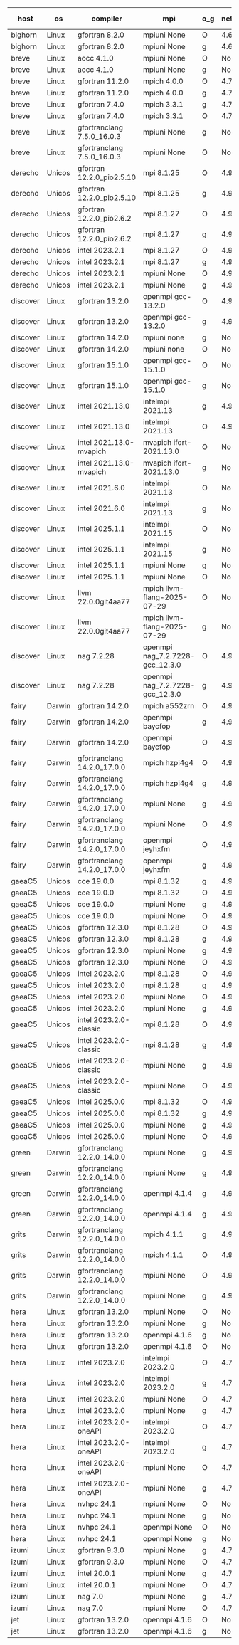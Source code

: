 

| host     | os       | compiler                              | mpi                      | o_g        | netcdf        | build       | u_pass          | u_fail          | s_pass            | s_fail            | e_pass             | e_fail             | nuopc_pass       | nuopc_fail       | artifacts link          |
|----------|----------|---------------------------------------|--------------------------|------------|---------------|-------------|-----------------|-----------------|-------------------|-------------------|--------------------|--------------------|------------------|------------------|-------------------------|
| bighorn | Linux | gfortran 8.2.0 | mpiuni None  | O | 4.6.1  | PASS | 12564 | 0 | 9 | 0 | 43 | 0 | None | None | <a href="https://github.com/esmf-org/esmf-test-artifacts/tree/4b3090267ddbc1a24b0e032b883dc8bf517d3f05/develop/gfortran/8.2.0/O/mpiuni/None" target="_blank">4b30902</a> | 
| bighorn | Linux | gfortran 8.2.0 | mpiuni None  | g | 4.6.1  | PASS | 12564 | 0 | 9 | 0 | 43 | 0 | None | None | <a href="https://github.com/esmf-org/esmf-test-artifacts/tree/175e83345bf8ca7f0b91eae8c8ac465df14264a7/develop/gfortran/8.2.0/g/mpiuni/None" target="_blank">175e833</a> | 
| breve | Linux | aocc 4.1.0 | mpiuni None  | O | None  | PASS | 12538 | 26 | 9 | 0 | 43 | 0 | None | None | <a href="https://github.com/esmf-org/esmf-test-artifacts/tree/5f18c3262cbc322ba25453e99e570fa91d807ad0/develop/aocc/4.1.0/O/mpiuni/None" target="_blank">5f18c32</a> | 
| breve | Linux | aocc 4.1.0 | mpiuni None  | g | None  | PASS | 12538 | 26 | 9 | 0 | 43 | 0 | None | None | <a href="https://github.com/esmf-org/esmf-test-artifacts/tree/440181958d4f336eec9276cd228e3218090b0a06/develop/aocc/4.1.0/g/mpiuni/None" target="_blank">4401819</a> | 
| breve | Linux | gfortran 11.2.0 | mpich 4.0.0  | O | 4.7.4  | PASS | 14235 | 0 | 51 | 0 | 81 | 0 | 58 | 0 | <a href="https://github.com/esmf-org/esmf-test-artifacts/tree/9a74c8a6483cb23359c1f4547e0a9fa5b122b4a4/develop/gfortran/11.2.0/O/mpich/4.0.0" target="_blank">9a74c8a</a> | 
| breve | Linux | gfortran 11.2.0 | mpich 4.0.0  | g | 4.7.4  | PASS | 14235 | 0 | 51 | 0 | 81 | 0 | 58 | 0 | <a href="https://github.com/esmf-org/esmf-test-artifacts/tree/055781a6a1369a11759c6cc433dc55b615425b65/develop/gfortran/11.2.0/g/mpich/4.0.0" target="_blank">055781a</a> | 
| breve | Linux | gfortran 7.4.0 | mpich 3.3.1  | g | 4.7.4  | PASS | 14235 | 0 | 51 | 0 | 81 | 0 | 58 | 0 | <a href="https://github.com/esmf-org/esmf-test-artifacts/tree/acaba5a8111fdc2df12797fc2e79ccf33df8d612/develop/gfortran/7.4.0/g/mpich/3.3.1" target="_blank">acaba5a</a> | 
| breve | Linux | gfortran 7.4.0 | mpich 3.3.1  | O | 4.7.4  | PASS | 14235 | 0 | 51 | 0 | 81 | 0 | 58 | 0 | <a href="https://github.com/esmf-org/esmf-test-artifacts/tree/b9de3c0d52d3b6771d377d9d6f7911c0a8bb6432/develop/gfortran/7.4.0/O/mpich/3.3.1" target="_blank">b9de3c0</a> | 
| breve | Linux | gfortranclang 7.5.0_16.0.3 | mpiuni None  | g | None  | PASS | 12564 | 0 | 9 | 0 | 43 | 0 | None | None | <a href="https://github.com/esmf-org/esmf-test-artifacts/tree/2a59c555a473dac10a799dba5872db1ba3649599/develop/gfortranclang/7.5.0_16.0.3/g/mpiuni/None" target="_blank">2a59c55</a> | 
| breve | Linux | gfortranclang 7.5.0_16.0.3 | mpiuni None  | O | None  | PASS | 12564 | 0 | 9 | 0 | 43 | 0 | None | None | <a href="https://github.com/esmf-org/esmf-test-artifacts/tree/b4c732dd6c9591a3bc8f5e78d28639fb490f18a2/develop/gfortranclang/7.5.0_16.0.3/O/mpiuni/None" target="_blank">b4c732d</a> | 
| derecho | Unicos | gfortran 12.2.0_pio2.5.10 | mpi 8.1.25  | O | 4.9.2  | PASS | None | None | None | None | None | None | None | None | <a href="https://github.com/esmf-org/esmf-test-artifacts/tree/981895604e98db25cbdff252e2cf2f183cbd1701/develop/gfortran/12.2.0_pio2.5.10/O/mpi/8.1.25" target="_blank">9818956</a> | 
| derecho | Unicos | gfortran 12.2.0_pio2.5.10 | mpi 8.1.25  | g | 4.9.2  | PASS | None | None | None | None | None | None | None | None | <a href="https://github.com/esmf-org/esmf-test-artifacts/tree/61ef5e0bb4712e7a8d76ba5ae21bdea4bc2f5698/develop/gfortran/12.2.0_pio2.5.10/g/mpi/8.1.25" target="_blank">61ef5e0</a> | 
| derecho | Unicos | gfortran 12.2.0_pio2.6.2 | mpi 8.1.27  | O | 4.9.2  | PASS | None | None | None | None | None | None | None | None | <a href="https://github.com/esmf-org/esmf-test-artifacts/tree/5008ae3b6996c818a24dd9bdf94a612a23b49676/develop/gfortran/12.2.0_pio2.6.2/O/mpi/8.1.27" target="_blank">5008ae3</a> | 
| derecho | Unicos | gfortran 12.2.0_pio2.6.2 | mpi 8.1.27  | g | 4.9.2  | PASS | None | None | None | None | None | None | None | None | <a href="https://github.com/esmf-org/esmf-test-artifacts/tree/0e41305ec98afdb00090fb61a9222aed26008f99/develop/gfortran/12.2.0_pio2.6.2/g/mpi/8.1.27" target="_blank">0e41305</a> | 
| derecho | Unicos | intel 2023.2.1 | mpi 8.1.27  | O | 4.9.2  | PASS | None | None | None | None | None | None | None | None | <a href="https://github.com/esmf-org/esmf-test-artifacts/tree/368c2b8c0ef4933c28ff63ca900a3fafa6b4ade3/develop/intel/2023.2.1/O/mpi/8.1.27" target="_blank">368c2b8</a> | 
| derecho | Unicos | intel 2023.2.1 | mpi 8.1.27  | g | 4.9.2  | PASS | None | None | None | None | None | None | None | None | <a href="https://github.com/esmf-org/esmf-test-artifacts/tree/7d86330cca026bcbca8f8e3e1a962a3bdf94d2d1/develop/intel/2023.2.1/g/mpi/8.1.27" target="_blank">7d86330</a> | 
| derecho | Unicos | intel 2023.2.1 | mpiuni None  | O | 4.9.2  | PASS | None | None | None | None | None | None | None | None | <a href="https://github.com/esmf-org/esmf-test-artifacts/tree/f2c562479ba9f6e736980d3e818af61da168c329/develop/intel/2023.2.1/O/mpiuni/None" target="_blank">f2c5624</a> | 
| derecho | Unicos | intel 2023.2.1 | mpiuni None  | g | 4.9.2  | PASS | None | None | None | None | None | None | None | None | <a href="https://github.com/esmf-org/esmf-test-artifacts/tree/05aa7ea5cc18e4026dbdadce54549d8c4545b32d/develop/intel/2023.2.1/g/mpiuni/None" target="_blank">05aa7ea</a> | 
| discover | Linux | gfortran 13.2.0 | openmpi gcc-13.2.0  | O | 4.9.2  | PASS | 14235 | 0 | 51 | 0 | 81 | 0 | 57 | 0 | <a href="https://github.com/esmf-org/esmf-test-artifacts/tree/bd9680204e71dd432811a4c0b159c379473ff23b/develop/gfortran/13.2.0/O/openmpi/gcc-13.2.0" target="_blank">bd96802</a> | 
| discover | Linux | gfortran 13.2.0 | openmpi gcc-13.2.0  | g | 4.9.2  | PASS | 14235 | 0 | 51 | 0 | 81 | 0 | 57 | 0 | <a href="https://github.com/esmf-org/esmf-test-artifacts/tree/d618730de347403fc41a7770d7310e8f29440105/develop/gfortran/13.2.0/g/openmpi/gcc-13.2.0" target="_blank">d618730</a> | 
| discover | Linux | gfortran 14.2.0 | mpiuni none  | g | None  | PASS | 12564 | 0 | 9 | 0 | 43 | 0 | None | None | <a href="https://github.com/esmf-org/esmf-test-artifacts/tree/f792599f4a3a953f1c317919cbf8f736202c956b/develop/gfortran/14.2.0/g/mpiuni/none" target="_blank">f792599</a> | 
| discover | Linux | gfortran 14.2.0 | mpiuni none  | O | None  | PASS | 12564 | 0 | 9 | 0 | 43 | 0 | None | None | <a href="https://github.com/esmf-org/esmf-test-artifacts/tree/71f9e4cb29ba46dae839e774b79aa91e17a03fcc/develop/gfortran/14.2.0/O/mpiuni/none" target="_blank">71f9e4c</a> | 
| discover | Linux | gfortran 15.1.0 | openmpi gcc-15.1.0  | O | None  | PASS | 14235 | 0 | 51 | 0 | 81 | 0 | 57 | 0 | <a href="https://github.com/esmf-org/esmf-test-artifacts/tree/bc848f6cd7b1bef4c6eef6e0f2c0258c6de296eb/develop/gfortran/15.1.0/O/openmpi/gcc-15.1.0" target="_blank">bc848f6</a> | 
| discover | Linux | gfortran 15.1.0 | openmpi gcc-15.1.0  | g | None  | PASS | 9219 | 138 | 50 | 1 | 80 | 1 | 43 | 14 | <a href="https://github.com/esmf-org/esmf-test-artifacts/tree/b7bdeb76f0cba245f867b74feda29a4330b63602/develop/gfortran/15.1.0/g/openmpi/gcc-15.1.0" target="_blank">b7bdeb7</a> | 
| discover | Linux | intel 2021.13.0 | intelmpi 2021.13  | g | 4.9.2  | PASS | 14235 | 0 | 51 | 0 | 81 | 0 | 57 | 0 | <a href="https://github.com/esmf-org/esmf-test-artifacts/tree/2a7be028b5f0e48268fae24bb2da22122ae1d0e9/develop/intel/2021.13.0/g/intelmpi/2021.13" target="_blank">2a7be02</a> | 
| discover | Linux | intel 2021.13.0 | intelmpi 2021.13  | O | 4.9.2  | PASS | 14235 | 0 | 51 | 0 | 81 | 0 | 57 | 0 | <a href="https://github.com/esmf-org/esmf-test-artifacts/tree/188e5a0df324f9761c76b51d4b894130be0d78bf/develop/intel/2021.13.0/O/intelmpi/2021.13" target="_blank">188e5a0</a> | 
| discover | Linux | intel 2021.13.0-mvapich | mvapich ifort-2021.13.0  | O | None  | PASS | 14235 | 0 | 51 | 0 | 81 | 0 | 57 | 0 | <a href="https://github.com/esmf-org/esmf-test-artifacts/tree/bde83b13228b54d4ff4c2139d056ea6b7a1c8f33/develop/intel/2021.13.0-mvapich/O/mvapich/ifort-2021.13.0" target="_blank">bde83b1</a> | 
| discover | Linux | intel 2021.13.0-mvapich | mvapich ifort-2021.13.0  | g | None  | PASS | 14235 | 0 | 51 | 0 | 81 | 0 | 57 | 0 | <a href="https://github.com/esmf-org/esmf-test-artifacts/tree/08215a4c5ab07955fb26a683e36042a05336b1d2/develop/intel/2021.13.0-mvapich/g/mvapich/ifort-2021.13.0" target="_blank">08215a4</a> | 
| discover | Linux | intel 2021.6.0 | intelmpi 2021.13  | O | None  | PASS | 14235 | 0 | 51 | 0 | 81 | 0 | 57 | 0 | <a href="https://github.com/esmf-org/esmf-test-artifacts/tree/960447a63ad74829a61ebbb94a401f4d3b7eeabc/develop/intel/2021.6.0/O/intelmpi/2021.13" target="_blank">960447a</a> | 
| discover | Linux | intel 2021.6.0 | intelmpi 2021.13  | g | None  | PASS | 14235 | 0 | 51 | 0 | 81 | 0 | 57 | 0 | <a href="https://github.com/esmf-org/esmf-test-artifacts/tree/eaeaf0b46a6fa342ea927dfeb424ff32083aaaa7/develop/intel/2021.6.0/g/intelmpi/2021.13" target="_blank">eaeaf0b</a> | 
| discover | Linux | intel 2025.1.1 | intelmpi 2021.15  | O | None  | PASS | 14235 | 0 | 51 | 0 | 81 | 0 | 57 | 0 | <a href="https://github.com/esmf-org/esmf-test-artifacts/tree/5453fa1be35622bd9710628c11d7a33ed8339c94/develop/intel/2025.1.1/O/intelmpi/2021.15" target="_blank">5453fa1</a> | 
| discover | Linux | intel 2025.1.1 | intelmpi 2021.15  | g | None  | PASS | 14235 | 0 | 51 | 0 | 81 | 0 | 57 | 0 | <a href="https://github.com/esmf-org/esmf-test-artifacts/tree/1ac4dd4de9b135ecedd2cd8d186b9f654fd685a9/develop/intel/2025.1.1/g/intelmpi/2021.15" target="_blank">1ac4dd4</a> | 
| discover | Linux | intel 2025.1.1 | mpiuni None  | g | None  | PASS | 12564 | 0 | 9 | 0 | 43 | 0 | None | None | <a href="https://github.com/esmf-org/esmf-test-artifacts/tree/02168ed328a90ebfa6fb77dc5c228baad104350c/develop/intel/2025.1.1/g/mpiuni/None" target="_blank">02168ed</a> | 
| discover | Linux | intel 2025.1.1 | mpiuni None  | O | None  | PASS | 12564 | 0 | 9 | 0 | 43 | 0 | None | None | <a href="https://github.com/esmf-org/esmf-test-artifacts/tree/a58e27e41b9e0bc7338db7ca5b2b0505fcd7c887/develop/intel/2025.1.1/O/mpiuni/None" target="_blank">a58e27e</a> | 
| discover | Linux | llvm 22.0.0git4aa77 | mpich llvm-flang-2025-07-29  | O | None  | PASS | 14218 | 17 | 18 | 33 | 76 | 5 | 0 | 57 | <a href="https://github.com/esmf-org/esmf-test-artifacts/tree/16e7eaa0e72865428853e13ec1a4b4a756950403/develop/llvm/22.0.0git4aa77/O/mpich/llvm-flang-2025-07-29" target="_blank">16e7eaa</a> | 
| discover | Linux | llvm 22.0.0git4aa77 | mpich llvm-flang-2025-07-29  | g | None  | PASS | 14217 | 18 | 18 | 33 | 76 | 5 | 0 | 57 | <a href="https://github.com/esmf-org/esmf-test-artifacts/tree/1226d0ca247ff2a8ea4cbb9792a6a048755da016/develop/llvm/22.0.0git4aa77/g/mpich/llvm-flang-2025-07-29" target="_blank">1226d0c</a> | 
| discover | Linux | nag 7.2.28 | openmpi nag_7.2.7228-gcc_12.3.0  | O | 4.9.2  | PASS | 14208 | 27 | 51 | 0 | 81 | 0 | 56 | 1 | <a href="https://github.com/esmf-org/esmf-test-artifacts/tree/ca42ee535b527870b5ebadf21fc98853291f0c9d/develop/nag/7.2.28/O/openmpi/nag_7.2.7228-gcc_12.3.0" target="_blank">ca42ee5</a> | 
| discover | Linux | nag 7.2.28 | openmpi nag_7.2.7228-gcc_12.3.0  | g | 4.9.2  | PASS | 14235 | 0 | 51 | 0 | 81 | 0 | 56 | 1 | <a href="https://github.com/esmf-org/esmf-test-artifacts/tree/c8cd18e1a934c378f5bc37a5cf116caf0d9b2396/develop/nag/7.2.28/g/openmpi/nag_7.2.7228-gcc_12.3.0" target="_blank">c8cd18e</a> | 
| fairy | Darwin | gfortran 14.2.0 | mpich a552zrn  | O | 4.9.2  | PASS | None | None | None | None | None | None | None | None | <a href="https://github.com/esmf-org/esmf-test-artifacts/tree/d9e37f229143d67f31520e03bad89181a36f9b41/develop/gfortran/14.2.0/O/mpich/a552zrn" target="_blank">d9e37f2</a> | 
| fairy | Darwin | gfortran 14.2.0 | openmpi baycfop  | g | 4.9.2  | PASS | 14235 | 0 | 51 | 0 | 81 | 0 | 57 | 0 | <a href="https://github.com/esmf-org/esmf-test-artifacts/tree/4e7c471822bab5fdab002008f2814fa5581428c6/develop/gfortran/14.2.0/g/openmpi/baycfop" target="_blank">4e7c471</a> | 
| fairy | Darwin | gfortran 14.2.0 | openmpi baycfop  | O | 4.9.2  | PASS | 14235 | 0 | 51 | 0 | 81 | 0 | 57 | 0 | <a href="https://github.com/esmf-org/esmf-test-artifacts/tree/72af4d017469e95cb72970b67e4cfabe91611d25/develop/gfortran/14.2.0/O/openmpi/baycfop" target="_blank">72af4d0</a> | 
| fairy | Darwin | gfortranclang 14.2.0_17.0.0 | mpich hzpi4g4  | O | 4.9.2  | PASS | 14233 | 2 | 51 | 0 | 81 | 0 | 57 | 0 | <a href="https://github.com/esmf-org/esmf-test-artifacts/tree/8363f41b6e66204a7d78fedbe5a0e6f4ba3d9709/develop/gfortranclang/14.2.0_17.0.0/O/mpich/hzpi4g4" target="_blank">8363f41</a> | 
| fairy | Darwin | gfortranclang 14.2.0_17.0.0 | mpich hzpi4g4  | g | 4.9.2  | PASS | 14235 | 0 | 51 | 0 | 81 | 0 | 57 | 0 | <a href="https://github.com/esmf-org/esmf-test-artifacts/tree/92a17624bfa43ea79cc792ad6aee6c4dcd679fbe/develop/gfortranclang/14.2.0_17.0.0/g/mpich/hzpi4g4" target="_blank">92a1762</a> | 
| fairy | Darwin | gfortranclang 14.2.0_17.0.0 | mpiuni None  | g | 4.9.2  | PASS | 12564 | 0 | 9 | 0 | 43 | 0 | None | None | <a href="https://github.com/esmf-org/esmf-test-artifacts/tree/67efdf956c778abe42d936d701c1f31d655cab94/develop/gfortranclang/14.2.0_17.0.0/g/mpiuni/None" target="_blank">67efdf9</a> | 
| fairy | Darwin | gfortranclang 14.2.0_17.0.0 | mpiuni None  | O | 4.9.2  | PASS | 12564 | 0 | 9 | 0 | 43 | 0 | None | None | <a href="https://github.com/esmf-org/esmf-test-artifacts/tree/5eb67cdb4e23e7a5a4822aa572bf839c9379cabc/develop/gfortranclang/14.2.0_17.0.0/O/mpiuni/None" target="_blank">5eb67cd</a> | 
| fairy | Darwin | gfortranclang 14.2.0_17.0.0 | openmpi jeyhxfm  | O | 4.9.2  | PASS | 14235 | 0 | 51 | 0 | 81 | 0 | 57 | 0 | <a href="https://github.com/esmf-org/esmf-test-artifacts/tree/ea788ac85e00343c4bd4b08ad7fb6798f6221077/develop/gfortranclang/14.2.0_17.0.0/O/openmpi/jeyhxfm" target="_blank">ea788ac</a> | 
| fairy | Darwin | gfortranclang 14.2.0_17.0.0 | openmpi jeyhxfm  | g | 4.9.2  | PASS | 14235 | 0 | 51 | 0 | 81 | 0 | 57 | 0 | <a href="https://github.com/esmf-org/esmf-test-artifacts/tree/7ec500240b55cd56cb9c2df961eb43014f9c5027/develop/gfortranclang/14.2.0_17.0.0/g/openmpi/jeyhxfm" target="_blank">7ec5002</a> | 
| gaeaC5 | Unicos | cce 19.0.0 | mpi 8.1.32  | g | 4.9.0  | PASS | None | None | None | None | None | None | None | None | <a href="https://github.com/esmf-org/esmf-test-artifacts/tree/901410e13548d5fdff285e5df4577c75ac4b6778/develop/cce/19.0.0/g/mpi/8.1.32" target="_blank">901410e</a> | 
| gaeaC5 | Unicos | cce 19.0.0 | mpi 8.1.32  | O | 4.9.0  | PASS | None | None | None | None | None | None | None | None | <a href="https://github.com/esmf-org/esmf-test-artifacts/tree/538aff590264307a2b22985eff73d7b5bee5f888/develop/cce/19.0.0/O/mpi/8.1.32" target="_blank">538aff5</a> | 
| gaeaC5 | Unicos | cce 19.0.0 | mpiuni None  | g | 4.9.0  | PASS | None | None | None | None | None | None | None | None | <a href="https://github.com/esmf-org/esmf-test-artifacts/tree/a28739679678c9f8d61f999ee5cf90894fb2f85c/develop/cce/19.0.0/g/mpiuni/None" target="_blank">a287396</a> | 
| gaeaC5 | Unicos | cce 19.0.0 | mpiuni None  | O | 4.9.0  | PASS | None | None | None | None | None | None | None | None | <a href="https://github.com/esmf-org/esmf-test-artifacts/tree/303b91cd1e7a5206e66cd23d23bb216cf34c6a78/develop/cce/19.0.0/O/mpiuni/None" target="_blank">303b91c</a> | 
| gaeaC5 | Unicos | gfortran 12.3.0 | mpi 8.1.28  | O | 4.9.0  | PASS | 14235 | 0 | 51 | 0 | 81 | 0 | 57 | 0 | <a href="https://github.com/esmf-org/esmf-test-artifacts/tree/84a2caaa143d37fc0201bdad704ead8e8d89a10d/develop/gfortran/12.3.0/O/mpi/8.1.28" target="_blank">84a2caa</a> | 
| gaeaC5 | Unicos | gfortran 12.3.0 | mpi 8.1.28  | g | 4.9.0  | PASS | None | None | None | None | None | None | None | None | <a href="https://github.com/esmf-org/esmf-test-artifacts/tree/7fda8e1cdd9546fa772c5754d640cc0b5a41e180/develop/gfortran/12.3.0/g/mpi/8.1.28" target="_blank">7fda8e1</a> | 
| gaeaC5 | Unicos | gfortran 12.3.0 | mpiuni None  | g | 4.9.0  | PASS | 12564 | 0 | 9 | 0 | 43 | 0 | None | None | <a href="https://github.com/esmf-org/esmf-test-artifacts/tree/fe05b67a3ca9e190ae1e68a74d28f2e675af8d2d/develop/gfortran/12.3.0/g/mpiuni/None" target="_blank">fe05b67</a> | 
| gaeaC5 | Unicos | gfortran 12.3.0 | mpiuni None  | O | 4.9.0  | PASS | 12564 | 0 | 9 | 0 | 43 | 0 | None | None | <a href="https://github.com/esmf-org/esmf-test-artifacts/tree/8798aacaf6a6d986ce3a95025251f0c6e6cb0e06/develop/gfortran/12.3.0/O/mpiuni/None" target="_blank">8798aac</a> | 
| gaeaC5 | Unicos | intel 2023.2.0 | mpi 8.1.28  | O | 4.9.0  | PASS | None | None | None | None | None | None | None | None | <a href="https://github.com/esmf-org/esmf-test-artifacts/tree/088b25bd61e84a739a7d02d9fab8fe683b377e1e/develop/intel/2023.2.0/O/mpi/8.1.28" target="_blank">088b25b</a> | 
| gaeaC5 | Unicos | intel 2023.2.0 | mpi 8.1.28  | g | 4.9.0  | PASS | None | None | None | None | None | None | None | None | <a href="https://github.com/esmf-org/esmf-test-artifacts/tree/36529cb20566bb74eaf44c7d603c7d36e6dd4557/develop/intel/2023.2.0/g/mpi/8.1.28" target="_blank">36529cb</a> | 
| gaeaC5 | Unicos | intel 2023.2.0 | mpiuni None  | O | 4.9.0  | PASS | 12564 | 0 | 9 | 0 | 43 | 0 | None | None | <a href="https://github.com/esmf-org/esmf-test-artifacts/tree/6bca10028a3625be2bf182d5d7e353dc111677ce/develop/intel/2023.2.0/O/mpiuni/None" target="_blank">6bca100</a> | 
| gaeaC5 | Unicos | intel 2023.2.0 | mpiuni None  | g | 4.9.0  | PASS | None | None | None | None | None | None | None | None | <a href="https://github.com/esmf-org/esmf-test-artifacts/tree/f6e8b2e0a85f93168213a02f1a1ebfcbecd5140a/develop/intel/2023.2.0/g/mpiuni/None" target="_blank">f6e8b2e</a> | 
| gaeaC5 | Unicos | intel 2023.2.0-classic | mpi 8.1.28  | O | 4.9.0  | PASS | None | None | None | None | None | None | None | None | <a href="https://github.com/esmf-org/esmf-test-artifacts/tree/ecbe03d16c441bd73a345458f7f3886a6a7462cf/develop/intel/2023.2.0-classic/O/mpi/8.1.28" target="_blank">ecbe03d</a> | 
| gaeaC5 | Unicos | intel 2023.2.0-classic | mpi 8.1.28  | g | 4.9.0  | PASS | None | None | None | None | None | None | None | None | <a href="https://github.com/esmf-org/esmf-test-artifacts/tree/eec225c5632aabb2d7a4d241ea800758d234b400/develop/intel/2023.2.0-classic/g/mpi/8.1.28" target="_blank">eec225c</a> | 
| gaeaC5 | Unicos | intel 2023.2.0-classic | mpiuni None  | g | 4.9.0  | PASS | 12564 | 0 | 9 | 0 | 43 | 0 | None | None | <a href="https://github.com/esmf-org/esmf-test-artifacts/tree/910bc39b0d228a4e7afee57e3af51d86b290cd65/develop/intel/2023.2.0-classic/g/mpiuni/None" target="_blank">910bc39</a> | 
| gaeaC5 | Unicos | intel 2023.2.0-classic | mpiuni None  | O | 4.9.0  | PASS | 12564 | 0 | 9 | 0 | 43 | 0 | None | None | <a href="https://github.com/esmf-org/esmf-test-artifacts/tree/f07a076b4bc479b154084c2141f50f01f5dc22b7/develop/intel/2023.2.0-classic/O/mpiuni/None" target="_blank">f07a076</a> | 
| gaeaC5 | Unicos | intel 2025.0.0 | mpi 8.1.32  | O | 4.9.0  | PASS | 14235 | 0 | 51 | 0 | 81 | 0 | 57 | 0 | <a href="https://github.com/esmf-org/esmf-test-artifacts/tree/bcbe4627b4bea539ad9c6490c94781411cf7f78e/develop/intel/2025.0.0/O/mpi/8.1.32" target="_blank">bcbe462</a> | 
| gaeaC5 | Unicos | intel 2025.0.0 | mpi 8.1.32  | g | 4.9.0  | PASS | None | None | None | None | None | None | None | None | <a href="https://github.com/esmf-org/esmf-test-artifacts/tree/4cb76df1db6fa92bba0dc27bac10d685d6ff4d0c/develop/intel/2025.0.0/g/mpi/8.1.32" target="_blank">4cb76df</a> | 
| gaeaC5 | Unicos | intel 2025.0.0 | mpiuni None  | g | 4.9.0  | PASS | 12564 | 0 | 9 | 0 | 43 | 0 | None | None | <a href="https://github.com/esmf-org/esmf-test-artifacts/tree/e724a86c5ed662ec08a277e1b89c42071d0b859d/develop/intel/2025.0.0/g/mpiuni/None" target="_blank">e724a86</a> | 
| gaeaC5 | Unicos | intel 2025.0.0 | mpiuni None  | O | 4.9.0  | PASS | 12564 | 0 | 9 | 0 | 43 | 0 | None | None | <a href="https://github.com/esmf-org/esmf-test-artifacts/tree/b8593492fae357eabab6094b5002ef51df427022/develop/intel/2025.0.0/O/mpiuni/None" target="_blank">b859349</a> | 
| green | Darwin | gfortranclang 12.2.0_14.0.0 | mpiuni None  | g | 4.9.3  | PASS | 12564 | 0 | 9 | 0 | 43 | 0 | None | None | <a href="https://github.com/esmf-org/esmf-test-artifacts/tree/31cf2dafc6be966e7f940092f673f685b84120a3/develop/gfortranclang/12.2.0_14.0.0/g/mpiuni/None" target="_blank">31cf2da</a> | 
| green | Darwin | gfortranclang 12.2.0_14.0.0 | mpiuni None  | g | 4.9.3  | PASS | 12564 | 0 | 9 | 0 | 43 | 0 | None | None | <a href="https://github.com/esmf-org/esmf-test-artifacts/tree/93602b30c9a3a1fce05e6cdf6050b1b2f894d25d/develop/gfortranclang/12.2.0_14.0.0/g/mpiuni/None" target="_blank">93602b3</a> | 
| green | Darwin | gfortranclang 12.2.0_14.0.0 | openmpi 4.1.4  | g | 4.9.3  | PASS | 14235 | 0 | 51 | 0 | 81 | 0 | 58 | 0 | <a href="https://github.com/esmf-org/esmf-test-artifacts/tree/0fe16220c69450cdcb1e974ad19445577455a950/develop/gfortranclang/12.2.0_14.0.0/g/openmpi/4.1.4" target="_blank">0fe1622</a> | 
| green | Darwin | gfortranclang 12.2.0_14.0.0 | openmpi 4.1.4  | g | 4.9.3  | PASS | 14235 | 0 | 51 | 0 | 81 | 0 | 58 | 0 | <a href="https://github.com/esmf-org/esmf-test-artifacts/tree/bdbce5e34fcee8894e565c3985013337e4c9cbae/develop/gfortranclang/12.2.0_14.0.0/g/openmpi/4.1.4" target="_blank">bdbce5e</a> | 
| grits | Darwin | gfortranclang 12.2.0_14.0.0 | mpich 4.1.1  | g | 4.9.3  | PASS | 14235 | 0 | 51 | 0 | 81 | 0 | 57 | 0 | <a href="https://github.com/esmf-org/esmf-test-artifacts/tree/d71dd693d2fa95a69d4d85259c9a92f1e69e3b2b/develop/gfortranclang/12.2.0_14.0.0/g/mpich/4.1.1" target="_blank">d71dd69</a> | 
| grits | Darwin | gfortranclang 12.2.0_14.0.0 | mpich 4.1.1  | O | 4.9.3  | PASS | 14235 | 0 | 51 | 0 | 81 | 0 | 57 | 0 | <a href="https://github.com/esmf-org/esmf-test-artifacts/tree/b2e00288b8ccc10e5e0f24b3dab12544f15c053e/develop/gfortranclang/12.2.0_14.0.0/O/mpich/4.1.1" target="_blank">b2e0028</a> | 
| grits | Darwin | gfortranclang 12.2.0_14.0.0 | mpiuni None  | O | 4.9.3  | PASS | 12564 | 0 | 9 | 0 | 43 | 0 | None | None | <a href="https://github.com/esmf-org/esmf-test-artifacts/tree/0cde0f0adcbe32142e6d23787c643f92731185d4/develop/gfortranclang/12.2.0_14.0.0/O/mpiuni/None" target="_blank">0cde0f0</a> | 
| grits | Darwin | gfortranclang 12.2.0_14.0.0 | mpiuni None  | g | 4.9.3  | PASS | 12564 | 0 | 9 | 0 | 43 | 0 | None | None | <a href="https://github.com/esmf-org/esmf-test-artifacts/tree/53d099b61ee98dca4594972d50b4bfb481480ec4/develop/gfortranclang/12.2.0_14.0.0/g/mpiuni/None" target="_blank">53d099b</a> | 
| hera | Linux | gfortran 13.2.0 | mpiuni None  | O | None  | PASS | 12564 | 0 | 9 | 0 | 43 | 0 | None | None | <a href="https://github.com/esmf-org/esmf-test-artifacts/tree/0bfd4a34083a999540d6456576eddc96de3960fd/develop/gfortran/13.2.0/O/mpiuni/None" target="_blank">0bfd4a3</a> | 
| hera | Linux | gfortran 13.2.0 | mpiuni None  | g | None  | PASS | None | None | None | None | None | None | None | None | <a href="https://github.com/esmf-org/esmf-test-artifacts/tree/da3a2949877d5866f413083b7ef5a66a0182844f/develop/gfortran/13.2.0/g/mpiuni/None" target="_blank">da3a294</a> | 
| hera | Linux | gfortran 13.2.0 | openmpi 4.1.6  | g | None  | PASS | None | None | None | None | None | None | None | None | <a href="https://github.com/esmf-org/esmf-test-artifacts/tree/ab7e35c738a2c1ce161b2240c071ffe66c0023f8/develop/gfortran/13.2.0/g/openmpi/4.1.6" target="_blank">ab7e35c</a> | 
| hera | Linux | gfortran 13.2.0 | openmpi 4.1.6  | O | None  | PASS | None | None | None | None | None | None | None | None | <a href="https://github.com/esmf-org/esmf-test-artifacts/tree/c0280b7e578f9d44ef3778eab98b819a79ec263f/develop/gfortran/13.2.0/O/openmpi/4.1.6" target="_blank">c0280b7</a> | 
| hera | Linux | intel 2023.2.0 | intelmpi 2023.2.0  | O | 4.7.0  | PASS | None | None | None | None | None | None | None | None | <a href="https://github.com/esmf-org/esmf-test-artifacts/tree/9e09dad9349670625c7608f802c60f0ccfba22ad/develop/intel/2023.2.0/O/intelmpi/2023.2.0" target="_blank">9e09dad</a> | 
| hera | Linux | intel 2023.2.0 | intelmpi 2023.2.0  | g | 4.7.0  | PASS | None | None | None | None | None | None | None | None | <a href="https://github.com/esmf-org/esmf-test-artifacts/tree/627cdcae68b25c274e72a05938f330dcc59088c5/develop/intel/2023.2.0/g/intelmpi/2023.2.0" target="_blank">627cdca</a> | 
| hera | Linux | intel 2023.2.0 | mpiuni None  | O | 4.7.0  | PASS | None | None | None | None | None | None | None | None | <a href="https://github.com/esmf-org/esmf-test-artifacts/tree/67dfaa8379107aa0c1baef032c413e8deba667c8/develop/intel/2023.2.0/O/mpiuni/None" target="_blank">67dfaa8</a> | 
| hera | Linux | intel 2023.2.0 | mpiuni None  | g | 4.7.0  | PASS | None | None | None | None | None | None | None | None | <a href="https://github.com/esmf-org/esmf-test-artifacts/tree/7f2b5909171455791927c0275da23c96e70dda65/develop/intel/2023.2.0/g/mpiuni/None" target="_blank">7f2b590</a> | 
| hera | Linux | intel 2023.2.0-oneAPI | intelmpi 2023.2.0  | O | 4.7.0  | PASS | None | None | None | None | None | None | None | None | <a href="https://github.com/esmf-org/esmf-test-artifacts/tree/2f37e9d5e6df7b766c9ceea228955fdcf895c902/develop/intel/2023.2.0-oneAPI/O/intelmpi/2023.2.0" target="_blank">2f37e9d</a> | 
| hera | Linux | intel 2023.2.0-oneAPI | intelmpi 2023.2.0  | g | 4.7.0  | PASS | None | None | None | None | None | None | None | None | <a href="https://github.com/esmf-org/esmf-test-artifacts/tree/07ff7136bf000e6bd4a4c564c578b8928ff566c1/develop/intel/2023.2.0-oneAPI/g/intelmpi/2023.2.0" target="_blank">07ff713</a> | 
| hera | Linux | intel 2023.2.0-oneAPI | mpiuni None  | O | 4.7.0  | PASS | None | None | None | None | None | None | None | None | <a href="https://github.com/esmf-org/esmf-test-artifacts/tree/2f97c06a007255e218b5851ecaa30500ffb124cb/develop/intel/2023.2.0-oneAPI/O/mpiuni/None" target="_blank">2f97c06</a> | 
| hera | Linux | intel 2023.2.0-oneAPI | mpiuni None  | g | 4.7.0  | PASS | None | None | None | None | None | None | None | None | <a href="https://github.com/esmf-org/esmf-test-artifacts/tree/bf9d150dc623616723c5fd5963756039a9d4f9f3/develop/intel/2023.2.0-oneAPI/g/mpiuni/None" target="_blank">bf9d150</a> | 
| hera | Linux | nvhpc 24.1 | mpiuni None  | O | None  | PASS | None | None | None | None | None | None | None | None | <a href="https://github.com/esmf-org/esmf-test-artifacts/tree/e32c9fef6f6e4125ce0f4e2ada852a222444aeb2/develop/nvhpc/24.1/O/mpiuni/None" target="_blank">e32c9fe</a> | 
| hera | Linux | nvhpc 24.1 | mpiuni None  | g | None  | PASS | None | None | None | None | None | None | None | None | <a href="https://github.com/esmf-org/esmf-test-artifacts/tree/fad736a9958fa7053b76131ee7a74761afe3dae9/develop/nvhpc/24.1/g/mpiuni/None" target="_blank">fad736a</a> | 
| hera | Linux | nvhpc 24.1 | openmpi None  | O | None  | PASS | None | None | None | None | None | None | None | None | <a href="https://github.com/esmf-org/esmf-test-artifacts/tree/d07b4a10bfce41ae4fc446217b584baa96a61ff5/develop/nvhpc/24.1/O/openmpi/None" target="_blank">d07b4a1</a> | 
| hera | Linux | nvhpc 24.1 | openmpi None  | g | None  | PASS | None | None | None | None | None | None | None | None | <a href="https://github.com/esmf-org/esmf-test-artifacts/tree/46757f34afd04fa151437a92ebfa762efc7c787c/develop/nvhpc/24.1/g/openmpi/None" target="_blank">46757f3</a> | 
| izumi | Linux | gfortran 9.3.0 | mpiuni None  | g | 4.7.4  | PASS | 12564 | 0 | 9 | 0 | 43 | 0 | None | None | <a href="https://github.com/esmf-org/esmf-test-artifacts/tree/d00d40698115e88f5039e49115921d539142719f/develop/gfortran/9.3.0/g/mpiuni/None" target="_blank">d00d406</a> | 
| izumi | Linux | gfortran 9.3.0 | mpiuni None  | O | 4.7.4  | PASS | 12564 | 0 | 9 | 0 | 43 | 0 | None | None | <a href="https://github.com/esmf-org/esmf-test-artifacts/tree/38ebb48457f98938d73332dcbf7dafbfefdee11a/develop/gfortran/9.3.0/O/mpiuni/None" target="_blank">38ebb48</a> | 
| izumi | Linux | intel 20.0.1 | mpiuni None  | g | 4.7.4  | PASS | 12564 | 0 | 9 | 0 | 43 | 0 | None | None | <a href="https://github.com/esmf-org/esmf-test-artifacts/tree/563d3c671e92677882b92ffc10d78856a99f3083/develop/intel/20.0.1/g/mpiuni/None" target="_blank">563d3c6</a> | 
| izumi | Linux | intel 20.0.1 | mpiuni None  | O | 4.7.4  | PASS | 12564 | 0 | 9 | 0 | 43 | 0 | None | None | <a href="https://github.com/esmf-org/esmf-test-artifacts/tree/41fe51e4c0567b2e45944a029da7b11cd7eb6a85/develop/intel/20.0.1/O/mpiuni/None" target="_blank">41fe51e</a> | 
| izumi | Linux | nag 7.0 | mpiuni None  | g | 4.7.4  | PASS | 12564 | 0 | 9 | 0 | 43 | 0 | None | None | <a href="https://github.com/esmf-org/esmf-test-artifacts/tree/545788036b2c913b3889a2d30832f1e4aeaef90b/develop/nag/7.0/g/mpiuni/None" target="_blank">5457880</a> | 
| izumi | Linux | nag 7.0 | mpiuni None  | O | 4.7.4  | PASS | 12564 | 0 | 9 | 0 | 43 | 0 | None | None | <a href="https://github.com/esmf-org/esmf-test-artifacts/tree/46a618b23817749b419d3d50e2ae20839d9c32f8/develop/nag/7.0/O/mpiuni/None" target="_blank">46a618b</a> | 
| jet | Linux | gfortran 13.2.0 | openmpi 4.1.6  | O | None  | PASS | None | None | None | None | None | None | None | None | <a href="https://github.com/esmf-org/esmf-test-artifacts/tree/1ea99be39eede8edfe8a1dbe7b7d8d205e20e740/develop/gfortran/13.2.0/O/openmpi/4.1.6" target="_blank">1ea99be</a> | 
| jet | Linux | gfortran 13.2.0 | openmpi 4.1.6  | g | None  | PASS | None | None | None | None | None | None | None | None | <a href="https://github.com/esmf-org/esmf-test-artifacts/tree/f889e92404f87072921013aaa2f1691ed6949697/develop/gfortran/13.2.0/g/openmpi/4.1.6" target="_blank">f889e92</a> | 
